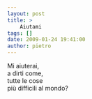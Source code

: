 ```yaml
---
layout: post
title: >
    Aiutami
tags: []
date: 2009-01-24 19:41:00
author: pietro
---
```

Mi aiuterai,<br/>a dirti come,<br/>tutte le cose<br/>più difficili al mondo?
